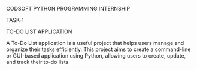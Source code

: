 CODSOFT PYTHON PROGRAMMING INTERNSHIP

TASK-1 

TO-DO LIST APPLICATION

A To-Do List application is a useful project that helps users manage
 and organize their tasks efficiently. This project aims to create a
 command-line or GUI-based application using Python, allowing
 users to create, update, and track their to-do lists
